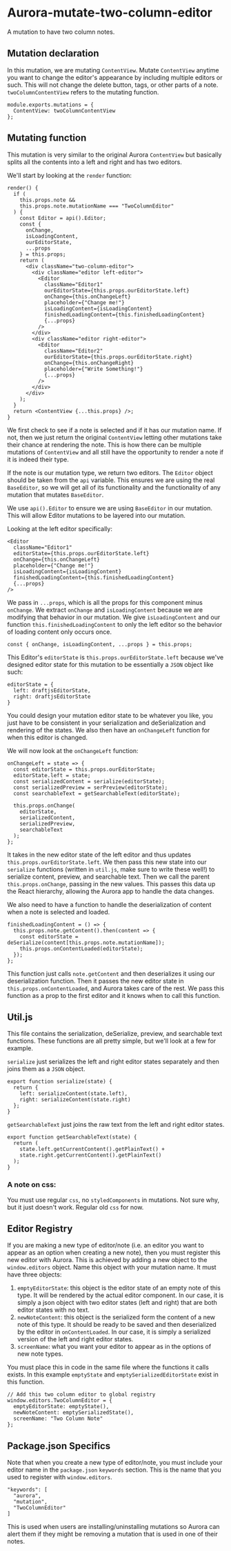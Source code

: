 # Aurora-mutate-two-column-editor
A mutation to have two column notes.

## Mutation declaration
In this mutation, we are mutating `ContentView`. Mutate `ContentView` anytime you want
to change the editor's appearance by including multiple editors or such. This will not change
the delete button, tags, or other parts of a note. `twoColumnContentView` refers to the
mutating function.
```
module.exports.mutations = {
  ContentView: twoColumnContentView
};
```

## Mutating function
This mutation is very similar to the original Aurora `ContentView` but basically splits
all the contents into a left and right and has two editors.

We'll start by looking at the `render` function:
```
render() {
  if (
    this.props.note &&
    this.props.note.mutationName === "TwoColumnEditor"
  ) {
    const Editor = api().Editor;
    const {
      onChange,
      isLoadingContent,
      ourEditorState,
      ...props
    } = this.props;
    return (
      <div className="two-column-editor">
        <div className="editor left-editor">
          <Editor
            className="Editor1"
            ourEditorState={this.props.ourEditorState.left}
            onChange={this.onChangeLeft}
            placeholder={"Change me!"}
            isLoadingContent={isLoadingContent}
            finishedLoadingContent={this.finishedLoadingContent}
            {...props}
          />
        </div>
        <div className="editor right-editor">
          <Editor
            className="Editor2"
            ourEditorState={this.props.ourEditorState.right}
            onChange={this.onChangeRight}
            placeholder={"Write Something!"}
            {...props}
          />
        </div>
      </div>
    );
  }
  return <ContentView {...this.props} />;
}
```
We first check to see if a note is selected and if it has our mutation name.
If not, then we just return the original `ContentView` letting other mutations take their
chance at rendering the note. This is how there can be multiple mutations of `ContentView`
and all still have the opportunity to render a note if it is indeed their type.

If the note is our mutation type, we return two editors. The `Editor` object should be taken
from the `api` variable. This ensures we are using the real `BaseEditor`, so we will get all
of its functionality and the functionality of any mutation that mutates `BaseEditor`.

We use `api().Editor` to ensure we are using `BaseEditor` in our mutation. This will allow
Editor mutations to be layered into our mutation.

Looking at the left editor specifically:
```
<Editor
  className="Editor1"
  editorState={this.props.ourEditorState.left}
  onChange={this.onChangeLeft}
  placeholder={"Change me!"}
  isLoadingContent={isLoadingContent}
  finishedLoadingContent={this.finishedLoadingContent}
  {...props}
/>
```
We pass in `...props`, which is all the props for this component minus `onChange`. We extract
`onChange` and `isLoadingContent` because we are modifying that behavior in our mutation.
We give `isLoadingContent` and our function `this.finishedLoadingContent` to only the left editor
so the behavior of loading content only occurs once.
```
const { onChange, isLoadingContent, ...props } = this.props;
```
This Editor's `editorState` is `this.props.ourEditorState.left` because we've designed editor state
for this mutation to be essentially a `JSON` object like such:
```
editorState = {
  left: draftjsEditorState,
  right: draftjsEditorState
}
```
You could design your mutation editor state to be whatever you like, you just have to be
consistent in your serialization and deSerialization and rendering of the states.
We also then have an `onChangeLeft` function for when this editor is changed.

We will now look at the `onChangeLeft` function:
```
onChangeLeft = state => {
  const editorState = this.props.ourEditorState;
  editorState.left = state;
  const serializedContent = serialize(editorState);
  const serializedPreview = serPreview(editorState);
  const searchableText = getSearchableText(editorState);

  this.props.onChange(
    editorState,
    serializedContent,
    serializedPreview,
    searchableText
  );
};
```
It takes in the new editor state of the left editor and thus updates `this.props.ourEditorState.left`.
We then pass this new state into our `serialize` functions (written in `util.js`, make sure to write these well!) to serialize content, preview, and searchable text.
Then we call the parent `this.props.onChange`, passing in the new values. This passes this data up the React hierarchy, allowing the Aurora app to handle the data changes.

We also need to have a function to handle the deserialization of content when a note is selected and loaded.
```
finishedLoadingContent = () => {
  this.props.note.getContent().then(content => {
    const editorState = deSerialize(content[this.props.note.mutationName]);
    this.props.onContentLoaded(editorState);
  });
};
```
This function just calls `note.getContent` and then deserializes it using our deserialization function.
Then it passes the new editor state in `this.props.onContentLoaded`, and Aurora takes care of the rest.
We pass this function as a prop to the first editor and it knows when to call this function.

## Util.js
This file contains the serialization, deSerialize, preview, and searchable text functions. These functions are all pretty simple, but we'll look at a few for example.

`serialize` just serializes the left and right editor states separately and then joins them as a `JSON` object.
```
export function serialize(state) {
  return {
    left: serializeContent(state.left),
    right: serializeContent(state.right)
  };
}
```

`getSearchableText` just joins the raw text from the left and right editor states.
```
export function getSearchableText(state) {
  return (
    state.left.getCurrentContent().getPlainText() +
    state.right.getCurrentContent().getPlainText()
  );
}
```

### A note on css:
You must use regular `css`, no `styledComponents` in mutations. Not sure why, but it just doesn't work.
Regular old `css` for now.

## Editor Registry
If you are making a new type of editor/note (i.e. an editor you want to appear as an
option when creating a new note), then you must register this new editor with Aurora.
This is achieved by adding a new object to the `window.editors` object. Name this object
with your mutation name. It must have three objects:
1. `emptyEditorState`: this object is the editor state of an empty note of this type.
It will be rendered by the actual editor component. In our case, it is simply a json object
with two editor states (left and right) that are both editor states with no text.
2. `newNoteContent`: this object is the serialized form the content of a new note of this type.
It should be ready to be saved and then deserialized by the editor in `onContentLoaded`.
In our case, it is simply a serialized version of the left and right editor states.
3. `screenName`: what you want your editor to appear as in the options of new note types.

You must place this in code in the same file where the functions it calls exists.
In this example `emptyState` and `emptySerializedEditorState` exist in this function.
```
// Add this two column editor to global registry
window.editors.TwoColumnEditor = {
  emptyEditorState: emptyState(),
  newNoteContent: emptySerializedState(),
  screenName: "Two Column Note"
};
```

## Package.json Specifics
Note that when you create a new type of editor/note, you must include your editor name
in the `package.json` `keywords` section. This is the name that you used to register
with `window.editors`.
```
"keywords": [
  "aurora",
  "mutation",
  "TwoColumnEditor"
]
```
This is used when users are installing/uninstalling mutations so Aurora can alert them
if they might be removing a mutation that is used in one of their notes.
